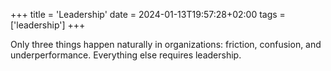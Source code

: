 +++
title = 'Leadership'
date = 2024-01-13T19:57:28+02:00
tags = ['leadership']
+++

Only three things happen naturally in organizations: friction, confusion, and underperformance. Everything else requires leadership.

